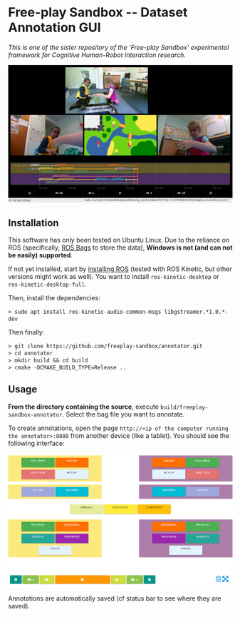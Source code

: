 Free-play Sandbox -- Dataset Annotation GUI
===========================================

*This is one of the sister repository of
the 'Free-play Sandbox' experimental framework for Cognitive Human-Robot
Interaction research.*

![Screenshoot of the GUI](doc/annotator.jpg)


Installation
------------

This software has only been tested on Ubuntu Linux.
Due to the reliance on ROS (specifically, [ROS Bags](http://wiki.ros.org/rosbag)
to store the data), **Windows is not (and can not be easily) supported**.

If not yet installed, start by [installing
ROS](http://wiki.ros.org/ROS/Installation) (tested with ROS Kinetic, but
other versions might work as well). You want to install `ros-kinetic-desktop` or
`ros-kinetic-desktop-full`.

Then, install the dependencies:
```
> sudo apt install ros-kinetic-audio-common-msgs libgstreamer.*1.0.*-dev
```

Then finally:

```
> git clone https://github.com/freeplay-sandbox/annotator.git
> cd annotator
> mkdir build && cd build
> cmake -DCMAKE_BUILD_TYPE=Release ..
```

Usage
-----

**From the directory containing the source**, execute
`build/freeplay-sandbox-annotator`. Select the bag file you want to annotate.

To create annotations, open the page `http://<ip of the computer running the
annotator>:8080` from another device (like a tablet). You should see the
following interface:

![Screenshoot of the Web UI](doc/ui.png)

Annotations are automatically saved (cf status bar to see where they are saved).
